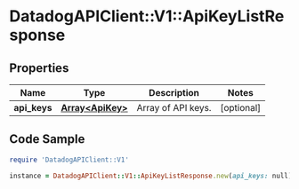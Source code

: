 # DatadogAPIClient::V1::ApiKeyListResponse

## Properties

Name | Type | Description | Notes
------------ | ------------- | ------------- | -------------
**api_keys** | [**Array&lt;ApiKey&gt;**](ApiKey.md) | Array of API keys. | [optional] 

## Code Sample

```ruby
require 'DatadogAPIClient::V1'

instance = DatadogAPIClient::V1::ApiKeyListResponse.new(api_keys: null)
```


